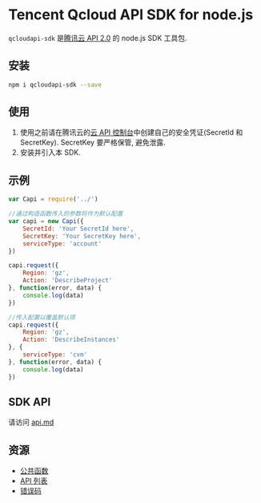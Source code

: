 Tencent Qcloud API SDK for node.js
==================================

`qcloudapi-sdk` 是[腾讯云 API 2.0](http://www.qcloud.com/wiki/%E4%BA%91API%E6%96%87%E6%A1%A3) 的 node.js SDK 工具包.

安装
----

```bash
npm i qcloudapi-sdk --save
```

使用
----

1.	使用之前请在腾讯云的[云 API 控制台](https://console.qcloud.com/capi)中创建自己的安全凭证(SecretId 和 SecretKey). SecretKey 要严格保管, 避免泄露.
2.	安装并引入本 SDK.

示例
----

```js
var Capi = require('../')

//通过构造函数传入的参数将作为默认配置
var capi = new Capi({
    SecretId: 'Your SecretId here',
    SecretKey: 'Your SecretKey here',
    serviceType: 'account'
})

capi.request({
    Region: 'gz',
    Action: 'DescribeProject'
}, function(error, data) {
    console.log(data)
})

//传入配置以覆盖默认项
capi.request({
    Region: 'gz',
    Action: 'DescribeInstances'
}, {
    serviceType: 'cvm'
}, function(error, data) {
    console.log(data)
})

```

SDK API
-------

请访问 [api.md](./api.md)

资源
----

-	[公共函数](http://wiki.qcloud.com/wiki/%E5%85%AC%E5%85%B1%E5%8F%82%E6%95%B0)
-	[API 列表](http://wiki.qcloud.com/wiki/API)
-	[错误码](http://wiki.qcloud.com/wiki/%E9%94%99%E8%AF%AF%E7%A0%81)
